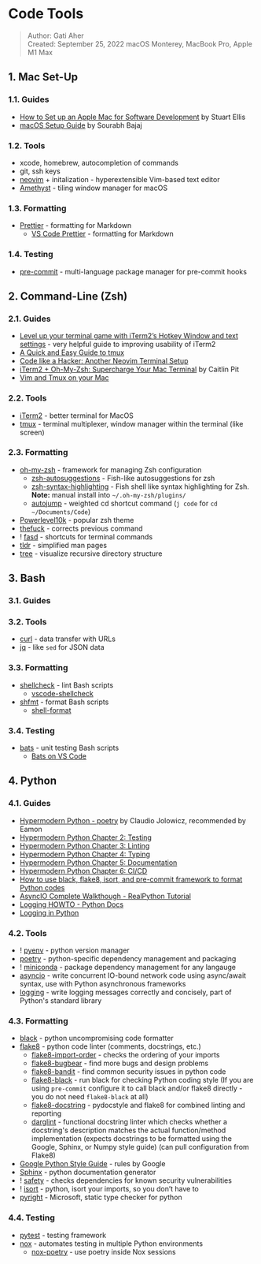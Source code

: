 # Code Tools

> Author: Gati Aher  
> Created: September 25, 2022
> macOS Monterey, MacBook Pro, Apple M1 Max

## 1. Mac Set-Up

### 1.1. Guides

- [How to Set up an Apple Mac for Software Development](https://www.stuartellis.name/articles/mac-setup/) by Stuart Ellis
- [macOS Setup Guide](https://sourabhbajaj.com/mac-setup/) by Sourabh Bajaj

### 1.2. Tools

- xcode, homebrew, autocompletion of commands
- git, ssh keys
- [neovim](https://neovim.io/) + initalization - hyperextensible Vim-based text editor
- [Amethyst](https://ianyh.com/amethyst/) - tiling window manager for macOS

### 1.3. Formatting

- [Prettier](https://prettier.io/docs/en/install.html) - formatting for Markdown
  - [VS Code Prettier](https://marketplace.visualstudio.com/items?itemName=esbenp.prettier-vscode) - formatting for Markdown

### 1.4. Testing

- [pre-commit](https://pre-commit.com/) - multi-language package manager for pre-commit hooks

## 2. Command-Line (Zsh)

### 2.1. Guides

- [Level up your terminal game with iTerm2’s Hotkey Window and text settings](https://www.typefloundry.com/1-800-iterm-bling.html) - very helpful guide to improving usability of iTerm2
- [A Quick and Easy Guide to tmux](https://www.hamvocke.com/blog/a-quick-and-easy-guide-to-tmux/)
- [Code like a Hacker: Another Neovim Terminal Setup](https://ccavales3.medium.com/code-like-a-hacker-another-neovim-terminal-setup-4613abecb7c8)
- [iTerm2 + Oh-My-Zsh: Supercharge Your Mac Terminal](https://catalins.tech/improve-mac-terminal#heading-install-iterm2) by Caitlin Pit
- [Vim and Tmux on your Mac](https://fideloper.com/mac-vim-tmux)

### 2.2. Tools

- [iTerm2](https://iterm2.com/) - better terminal for MacOS
- [tmux](https://github.com/tmux/tmux/wiki) - terminal multiplexer, window manager within the terminal (like screen)

### 2.3. Formatting

- [oh-my-zsh](https://ohmyz.sh/) - framework for managing Zsh configuration
  - [zsh-autosuggestions](https://github.com/zsh-users/zsh-autosuggestions) - Fish-like autosuggestions for zsh
  - [zsh-syntax-highlighting](https://github.com/zsh-users/zsh-syntax-highlighting) - Fish shell like syntax highlighting for Zsh. **Note:** manual install into `~/.oh-my-zsh/plugins/`
  - [autojump](https://github.com/wting/autojump) - weighted cd shortcut command (`j code` for `cd ~/Documents/Code`)
- [Powerlevel10k](https://github.com/romkatv/powerlevel10k) - popular zsh theme
- [thefuck](https://github.com/nvbn/thefuck) - corrects previous command
- ! [fasd](https://github.com/clvv/fasd) - shortcuts for terminal commands
- [tldr](https://tldr.sh/) - simplified man pages
- [tree](https://formulae.brew.sh/formula/tree) - visualize recursive directory structure

## 3. Bash

### 3.1. Guides

### 3.2. Tools

- [curl](https://curl.se/) - data transfer with URLs
- [jq](https://stedolan.github.io/jq/) - like `sed` for JSON data

### 3.3. Formatting

- [shellcheck](https://github.com/koalaman/shellcheck) - lint Bash scripts
  - [vscode-shellcheck](https://marketplace.visualstudio.com/items?itemName=timonwong.shellcheck)
- [shfmt](https://github.com/mvdan/sh) - format Bash scripts
  - [shell-format](https://marketplace.visualstudio.com/items?itemName=foxundermoon.shell-format)

### 3.4. Testing

- [bats](https://bats-core.readthedocs.io/en/stable/installation.html) - unit testing Bash scripts
  - [Bats on VS Code](https://marketplace.visualstudio.com/items?itemName=jetmartin.bats)

## 4. Python

### 4.1. Guides

- [Hypermodern Python - poetry](https://cjolowicz.github.io/posts/hypermodern-python-01-setup/) by Claudio Jolowicz, recommended by Eamon
- [Hypermodern Python Chapter 2: Testing](https://cjolowicz.github.io/posts/hypermodern-python-02-testing/)
- [Hypermodern Python Chapter 3: Linting](https://cjolowicz.github.io/posts/hypermodern-python-03-linting/)
- [Hypermodern Python Chapter 4: Typing](https://cjolowicz.github.io/posts/hypermodern-python-04-typing/)
- [Hypermodern Python Chapter 5: Documentation](https://cjolowicz.github.io/posts/hypermodern-python-05-documentation/)
- [Hypermodern Python Chapter 6: CI/CD](https://cjolowicz.github.io/posts/hypermodern-python-06-ci-cd/)
- [How to use black, flake8, isort, and pre-commit framework to format Python codes](http://www.sefidian.com/2021/08/03/how-to-use-black-flake8-and-isort-to-format-python-codes/)
- [AsyncIO Complete Walkthough - RealPython Tutorial](https://realpython.com/async-io-python/)
- [Logging HOWTO - Python Docs](https://docs.python.org/3/howto/logging.html)
- [Logging in Python](https://realpython.com/python-logging/)

### 4.2. Tools

- ! [pyenv](https://github.com/pyenv/pyenv) - python version manager
- [poetry](https://python-poetry.org/docs/#system-requirements) - python-specific dependency management and packaging
- ! [miniconda](https://docs.conda.io/en/latest/miniconda.html) - package dependency management for any langauge
- [asyncio](https://docs.python.org/3/library/asyncio.html) - write concurrent IO-bound network code using async/await syntax, use with Python asynchronous frameworks
- [logging](https://docs.python.org/3/library/logging.html) - write logging messages correctly and concisely, part of Python's standard library

### 4.3. Formatting

- [black](https://github.com/psf/black) - python uncompromising code formatter
- [flake8](https://flake8.pycqa.org/en/latest/) - python code linter (comments, docstrings, etc.)
  - [flake8-import-order](https://pypi.org/project/flake8-import-order/) - checks the ordering of your imports
  - [flake8-bugbear](https://github.com/PyCQA/flake8-bugbear) - find more bugs and design problems
  - [flake8-bandit](https://github.com/tylerwince/flake8-bandit) - find common security issues in python code
  - [flake8-black](https://github.com/peterjc/flake8-black) - run black for checking Python coding style (If you are using `pre-commit` configure it to call black and/or flake8 directly - you do not need `flake8-black` at all)
  - [flake8-docstring](https://github.com/PyCQA/flake8-docstrings) - pydocstyle and flake8 for combined linting and reporting
  - [darglint](https://github.com/terrencepreilly/darglint) - functional docstring linter which checks whether a docstring's description matches the actual function/method implementation (expects docstrings to be formatted using the Google, Sphinx, or Numpy style guide) (can pull configuration from Flake8)
- [Google Python Style Guide](https://google.github.io/styleguide/pyguide.html) - rules by Google
- [Sphinx](https://www.sphinx-doc.org/en/master/) - python documentation generator
- ! [safety](https://github.com/pyupio/safety) - checks dependencies for known security vulnerabilities
- ! [isort](https://github.com/PyCQA/isort) - python, isort your imports, so you don’t have to
- [pyright](https://github.com/microsoft/pyright) - Microsoft, static type checker for python

### 4.4. Testing

- [pytest](https://docs.pytest.org/en/7.1.x/) - testing framework
- [nox](https://nox.thea.codes/en/stable/) - automates testing in multiple Python environments
  - [nox-poetry](https://github.com/cjolowicz/nox-poetry) - use poetry inside Nox sessions
